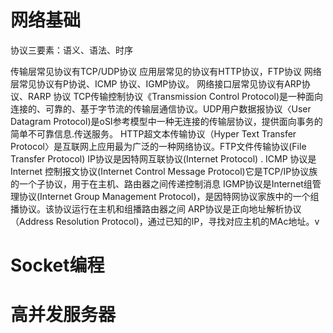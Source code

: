 # 网络基础
协议三要素：语义、语法、时序

传输层常见协议有TCP/UDP协议
应用层常见的协议有HTTP协议，FTP协议
网络层常见协议有P协说、ICMP 协议、IGMP协议。
网络接口层常见协议有ARP协议、RARP 协议
TCP传输控制协议《Transmission Control Protocol)是一种面向连接的、可靠的、基于字节流的传输层通信协议。UDP用户数据报协议〈User Datagram Protocol)是oSI参考模型中一种无连接的传输层协议，提供面向事务的简单不可靠信息.传送服务。
HTTP超文本传输协议（Hyper Text Transfer Protocol〉是互联网上应用最为广泛的一种网络协议。FTP文件传输协议(File Transfer Protocol)
IP协议是因特网互联协议(Internet Protocol) .
ICMP 协议是Internet 控制报文协议(Internet Control Message Protocol)它是TCP/IP协议族的一个子协议，用于在主机、路由器之间传递控制消息
IGMP协议是Internet组管理协议(Internet Group Management Protocol)，是因特网协议家族中的一个组播协议。该协议运行在主机和组播路由器之间
ARP协议是正向地址解析协议（Address Resolution Protocol)，通过已知的lP，寻找对应主机的MAc地址。v
# Socket编程

# 高并发服务器
